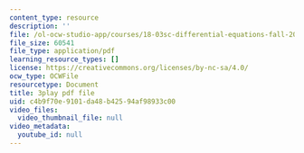 ```yaml
---
content_type: resource
description: ''
file: /ol-ocw-studio-app/courses/18-03sc-differential-equations-fall-2011/c4b9f70e9101da48b42594af98933c00_XDhJ8lVGbl8.pdf
file_size: 60541
file_type: application/pdf
learning_resource_types: []
license: https://creativecommons.org/licenses/by-nc-sa/4.0/
ocw_type: OCWFile
resourcetype: Document
title: 3play pdf file
uid: c4b9f70e-9101-da48-b425-94af98933c00
video_files:
  video_thumbnail_file: null
video_metadata:
  youtube_id: null
---
```

